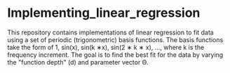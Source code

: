 # Implementing_linear_regression

This repository contains implementations of linear regression to fit data using a set of periodic (trigonometric) basis functions. The basis functions take the form of 1, sin(x), sin(k ∗x), sin(2 ∗ k ∗ x), ..., where k is the frequency increment. The goal is to find the best fit for the data by varying the "function depth" (d) and parameter vector Θ. 
